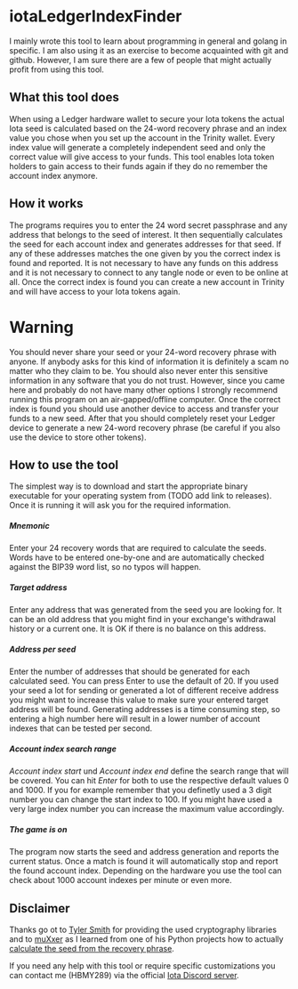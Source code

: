 # iotaLedgerIndexFinder

I mainly wrote this tool to learn about programming in general and golang in specific. I am also using it as an exercise to become acquainted with git and github. However, I am sure there are a few of people that might actually profit from using this tool.  

## What this tool does
When using a Ledger hardware wallet to secure your Iota tokens the actual Iota seed is calculated based on the 24-word recovery phrase and an index value you chose when you set up the account in the Trinity wallet. Every index value will generate a completely independent seed and only the correct value will give access to your funds. This tool enables Iota token holders to gain access to their funds again if they do no remember the account index anymore.

## How it works
The programs requires you to enter the 24 word secret passphrase and any address that belongs to the seed of interest. It then sequentially calculates the seed for each account index and generates addresses for that seed. If any of these addresses matches the one given by you the correct index is found and reported. It is not necessary to have any funds on this address and it is not necessary to connect to any tangle node or even to be online at all. Once the correct index is found you can create a new account in Trinity and will have access to your Iota tokens again.

# Warning
You should never share your seed or your 24-word recovery phrase with anyone. If anybody asks for this kind of information it is definitely a scam no matter who they claim to be. You should also never enter this sensitive information in any software that you do not trust. However, since you came here and probably do not have many other options I strongly recommend running this program on an air-gapped/offline computer. Once the correct index is found you should use another device to access and transfer your funds to a new seed. After that you should completely reset your Ledger device to generate a new 24-word recovery phrase (be careful if you also use the device to store other tokens).

## How to use the tool
The simplest way is to download and start the appropriate binary executable for your operating system from (TODO add link to releases). Once it is running it will ask you for the required information.

##### Mnemonic
Enter your 24 recovery words that are required to calculate the seeds. Words have to be entered one-by-one and are automatically checked against the BIP39 word list, so no typos will happen.

##### Target address
Enter any address that was generated from the seed you are looking for. It can be an old address that you might find in your exchange's withdrawal history or a current one. It is OK if there is no balance on this address.

##### Address per seed
Enter the number of addresses that should be generated for each calculated seed. You can press Enter to use the default of 20. If you used your seed a lot for sending or generated a lot of different receive address you might want to increase this value to make sure your entered target address will be found. Generating addresses is a time consuming step, so entering a high number here will result in a lower number of account indexes that can be tested per second.

##### Account index search range
*Account index start* und *Account index end* define the search range that will be covered. You can hit *Enter* for both to use the respective default values 0 and 1000. If you for example remember that you definetly used a 3 digit number you can change the start index to 100. If you might have used a very large index number you can increase the maximum value accordingly.

##### The game is on
The program now starts the seed and address generation and reports the current status. Once a match is found it will automatically stop and report the found account index. Depending on the hardware you use the tool can check about 1000 account indexes per minute or even more. 

## Disclaimer
Thanks go ot to [Tyler Smith](https://github.com/tyler-smith) for providing the used cryptography libraries and to [muXxer](https://github.com/muXxer) as I learned from one of his Python projects how to actually [calculate the seed from the recovery phrase](https://github.com/muXxer/recover-iota-seed-from-ledger-mnemonics).

If you need any help with this tool or require specific customizations you can contact me (HBMY289) via the official [Iota Discord server](https://discord.iota.org/).



